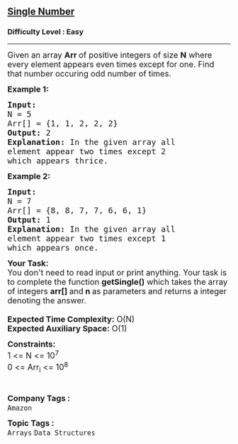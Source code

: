 <h2><a href="https://www.geeksforgeeks.org/problems/single-number1014/1?page=20&difficulty=Easy&sortBy=submissions">Single Number</a></h2><h3>Difficulty Level : Easy</h3><hr><div class="problems_problem_content__Xm_eO"><p><span style="font-size:18px">Given an array <strong>Arr</strong><strong>&nbsp;</strong>of positive integers&nbsp;of size <strong>N</strong> where every element appears even times except for one. Find that number occuring odd number of times.</span></p>

<p><span style="font-size:18px"><strong>Example 1:</strong></span></p>

<pre><span style="font-size:18px"><strong>Input:</strong> 
N = 5
Arr[] = {1, 1, 2, 2, 2}
<strong>Output:</strong> 2
<strong>Explanation:</strong> In the given array all
element appear two times except 2
which appears thrice.</span></pre>

<p><span style="font-size:18px"><strong>Example 2:</strong></span></p>

<pre><span style="font-size:18px"><strong>Input:</strong> 
N = 7
Arr[] = {8, 8,&nbsp;7, 7, 6, 6, 1}
<strong>Output:</strong> 1
<strong>Explanation:</strong> In the given array all
element appear two times except 1
which appears once.</span></pre>

<p><span style="font-size:18px"><strong>Your Task:&nbsp;&nbsp;</strong><br>
You don't need to read input or print anything. Your task is to complete the function&nbsp;<strong>getSingle</strong><strong>()</strong>&nbsp;which takes the array of integers&nbsp;<strong>arr[]</strong><strong>&nbsp;</strong>and<strong>&nbsp;n&nbsp;</strong>as parameters and returns a integer denoting&nbsp;the answer.<br>
<br>
<strong>Expected Time Complexity:</strong>&nbsp;O(N)<br>
<strong>Expected Auxiliary Space:</strong>&nbsp;O(1)</span></p>

<p><span style="font-size:18px"><strong>Constraints:</strong><br>
1 &lt;= N &lt;= 10<sup>7</sup><br>
0 &lt;= Arr<sub>i</sub> &lt;= 10<sup>8</sup></span></p>

<p>&nbsp;</p>
</div><p><span style=font-size:18px><strong>Company Tags : </strong><br><code>Amazon</code>&nbsp;<br><p><span style=font-size:18px><strong>Topic Tags : </strong><br><code>Arrays</code>&nbsp;<code>Data Structures</code>&nbsp;